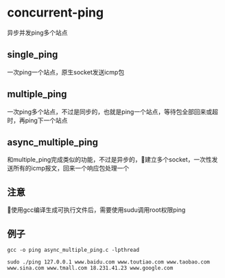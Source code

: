 # concurrent-ping

异步并发ping多个站点

## single_ping

一次ping一个站点，原生socket发送icmp包

## multiple_ping

一次ping多个站点，不过是同步的，也就是ping一个站点，等待包全部回来或超时，再ping下一个站点

## async_multiple_ping

和multiple_ping完成类似的功能，不过是异步的，建立多个socket，一次性发送所有的icmp报文，回来一个响应包处理一个

## 注意

使用gcc编译生成可执行文件后，需要使用sudu调用root权限ping

## 例子

```
gcc -o ping async_multiple_ping.c -lpthread

sudo ./ping 127.0.0.1 www.baidu.com www.toutiao.com www.taobao.com www.sina.com www.tmall.com 18.231.41.23 www.google.com
```
